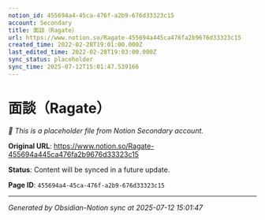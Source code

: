 ```yaml
---
notion_id: 455694a4-45ca-476f-a2b9-676d33323c15
account: Secondary
title: 面談（Ragate）
url: https://www.notion.so/Ragate-455694a445ca476fa2b9676d33323c15
created_time: 2022-02-28T19:01:00.000Z
last_edited_time: 2022-02-28T19:03:00.000Z
sync_status: placeholder
sync_time: 2025-07-12T15:01:47.539166
---
```


# 面談（Ragate）

*🔄 This is a placeholder file from Notion Secondary account.*

**Original URL**: https://www.notion.so/Ragate-455694a445ca476fa2b9676d33323c15

**Status**: Content will be synced in a future update.

**Page ID**: `455694a4-45ca-476f-a2b9-676d33323c15`

---

*Generated by Obsidian-Notion sync at 2025-07-12 15:01:47*
